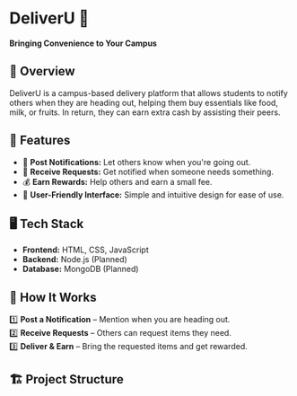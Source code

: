 # DeliverU 🚀  
**Bringing Convenience to Your Campus**  

## 📌 Overview  
DeliverU is a campus-based delivery platform that allows students to notify others when they are heading out, helping them buy essentials like food, milk, or fruits. In return, they can earn extra cash by assisting their peers.  

## 🌟 Features  
- 📢 **Post Notifications:** Let others know when you're going out.  
- 📩 **Receive Requests:** Get notified when someone needs something.  
- 💰 **Earn Rewards:** Help others and earn a small fee.  
- 🔄 **User-Friendly Interface:** Simple and intuitive design for ease of use.  

## 🖥️ Tech Stack  
- **Frontend:** HTML, CSS, JavaScript  
- **Backend:** Node.js (Planned)  
- **Database:** MongoDB (Planned)  

## 🚀 How It Works  
1️⃣ **Post a Notification** – Mention when you are heading out.  
2️⃣ **Receive Requests** – Others can request items they need.  
3️⃣ **Deliver & Earn** – Bring the requested items and get rewarded.  

## 🏗️ Project Structure  
